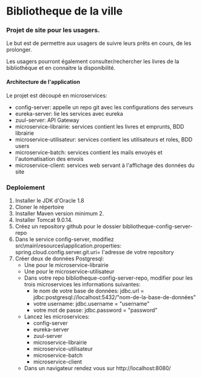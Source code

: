 # Bibliotheque de la ville 
### Projet de site pour les usagers.
<p>Le but est de permettre aux usagers de suivre leurs prêts en cours, de les prolonger.
<p>Les usagers pourront également consulter/rechercher les livres de la bibliothèque et en connaitre la disponibilité.

#### Architecture de l'application
<p>Le projet est découpé en microservices:
<ul>
    <li>config-server: appelle un repo git avec les configurations des serveurs</li>
    <li>eureka-server: lie les services avec eureka</li>
    <li>zuul-server: API Gateway</li>
    <li>microservice-librairie: services contient les livres et emprunts, BDD librairie</li>
    <li>microservice-utilisateur: services contient les utilisateurs et roles, BDD users</li>
    <li>microservice-batch: services contient les mails envoyés et l'automatisation des envois</li>
    <li>microservice-client: services web servant à l'affichage des données du site</li>
</ul>
   
   
### Deploiement

<ol>
 <li>Installer le JDK d'Oracle 1.8 </li>
 <li>Cloner le répertoire</li>
   <li>Installer Maven version minimum 2.</li>
   <li>Installer Tomcat 9.0.14.</li>
   <li>Créez un repository github pour le dossier bibliotheque-config-server-repo</li>
   <li>Dans le service config-server, modifiez src\main\resources\application.properties: 
   spring.cloud.config.server.git.uri= l'adresse de votre repository</li>
   <li>Créer deux de données Postgresql:
           <ul>
               <li>Une pour le microservice-librairie </li>
               <li>Une pour le microservice-utilisateur </li>
              
           
   <li>Dans votre repo bibliotheque-config-server-repo,  modifier pour les trois microservices les informations suivantes:
   <ul>
      <li>le nom de votre base de données: jdbc.url = jdbc:postgresql://localhost:5432/"nom-de-la-base-de-données" </li>
      <li>votre username: jdbc.username = "username" </li>
      <li>votre mot de passe: jdbc.password = "password" </li>
   </ul>
   </li> 
 <li>Lancez les microservices:
  <ul>
      <li>config-server</li>
      <li>eureka-server</li>
      <li>zuul-server</li>
      <li>microservice-librairie</li>
      <li>microservice-utilisateur</li>
      <li>microservice-batch</li>
      <li>microservice-client</li>
	  
  </ul>
 </li>
 <li>Dans un navigateur rendez vous sur http://localhost:8080/</li>
 



